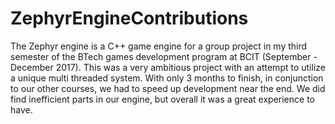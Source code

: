 # ZephyrEngineContributions
The Zephyr engine is a C++ game engine for a group project in my third semester of the BTech games development program at BCIT (September - December 2017). This was a very ambitious project with an attempt to utilize a unique multi threaded system. With only 3 months to finish, in conjunction to our other courses, we had to speed up development near the end. We did find inefficient parts in our engine, but overall it was a great experience to have.
